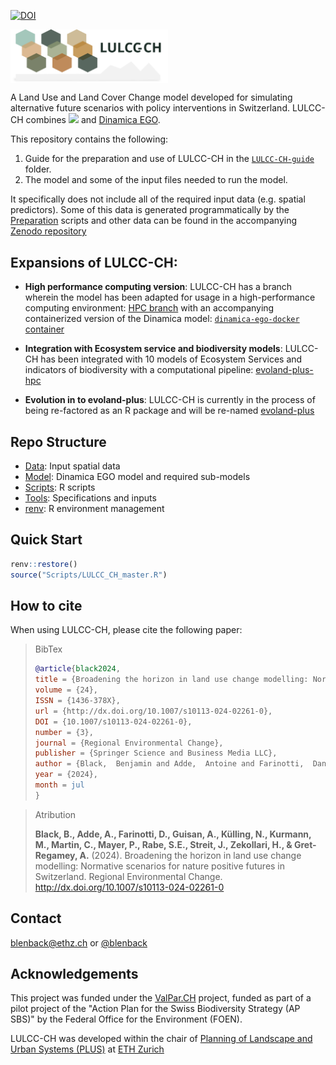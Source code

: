 [![DOI](https://zenodo.org/badge/DOI/10.5281/zenodo.12698471.svg)](https://doi.org/10.5281/zenodo.12698471)

<img src="https://github.com/blenback/LULCC-CH/blob/main/LULCC-CH-guide/img/LULCC-CH-logo.svg" alt="LULCC-CH logo" align="center" width="50%"/>

A Land Use and Land Cover Change model developed for simulating
alternative future scenarios with policy interventions in Switzerland.
LULCC-CH combines
![](https://img.shields.io/badge/R-276DC3?style=flat&logo=r&logoColor=white)
and [Dinamica EGO](https://csr.ufmg.br/dinamica/).

This repository contains the following:

1.  Guide for the preparation and use of LULCC-CH in the
    [`LULCC-CH-guide`](LULCC-CH-guide) folder.
2.  The model and some of the input files needed to run the model.

It specifically does not include all of the required input data (e.g.
spatial predictors). Some of this data is generated programmatically by
the [Preparation](Scripts/Preparation) scripts and other data can be
found in the accompanying [Zenodo
repository](https://doi.org/10.5281/zenodo.8263509)

## Expansions of LULCC-CH:

-   **High performance computing version**: LULCC-CH has a branch
    wherein the model has been adapted for usage in a high-performance
    computing environment: [HPC
    branch](https://github.com/blenback/LULCC-CH/tree/hpc) with an
    accompanying containerized version of the Dinamica model:
    [`dinamica-ego-docker`
    container](https://github.com/cbueth/dinamica-ego-docker/)

-   **Integration with Ecosystem service and biodiversity models**:
    LULCC-CH has been integrated with 10 models of Ecosystem Services
    and indicators of biodiversity with a computational pipeline:
    [evoland-plus-hpc](https://github.com/ethzplus/evoland-plus-HPC)

-   **Evolution in to evoland-plus**: LULCC-CH is currently in the
    process of being re-factored as an R package and will be re-named
    [evoland-plus](https://github.com/ethzplus/evoland-plus)

## Repo Structure

-   [Data](Data): Input spatial data
-   [Model](Model): Dinamica EGO model and required sub-models
-   [Scripts](Scripts): R scripts
-   [Tools](Tools): Specifications and inputs
-   [renv](renv): R environment management

## Quick Start

``` r
renv::restore()
source("Scripts/LULCC_CH_master.R")
```

## How to cite

When using LULCC-CH, please cite the following paper:

> BibTex
>
> ``` bibtex
> @article{black2024,
> title = {Broadening the horizon in land use change modelling: Normative scenarios for nature positive futures in Switzerland},
> volume = {24},
> ISSN = {1436-378X},
> url = {http://dx.doi.org/10.1007/s10113-024-02261-0},
> DOI = {10.1007/s10113-024-02261-0},
> number = {3},
> journal = {Regional Environmental Change},
> publisher = {Springer Science and Business Media LLC},
> author = {Black,  Benjamin and Adde,  Antoine and Farinotti,  Daniel and Guisan,  Antoine and K\"{u}lling,  Nathan and Kurmann,  Manuel and Martin,  Caroline and Mayer,  Paula and Rabe,  Sven-Erik and Streit,  Jan and Zekollari,  Harry and Gr\^et-Regamey,  Adrienne},
> year = {2024},
> month = jul
> }
> ```

> Atribution
>
> **Black, B., Adde, A., Farinotti, D., Guisan, A., Külling, N., Kurmann, M., Martin, C., Mayer, P., Rabe, S.E., Streit, J., Zekollari, H., & Gret-Regamey, A.** (2024). Broadening the horizon in land use change modelling: Normative scenarios for nature positive futures in Switzerland. Regional Environmental Change. <http://dx.doi.org/10.1007/s10113-024-02261-0>

## Contact

[blenback\@ethz.ch](mailto:blenback@ethz.ch) or
[\@blenback](https://github.com/blenback)

## Acknowledgements

This project was funded under the
[ValPar.CH](https://valpar.ch/index_en.php?page=home_en) project, funded
as part of a pilot project of the "Action Plan for the Swiss
Biodiversity Strategy (AP SBS)" by the Federal Office for the
Environment (FOEN).

LULCC-CH was developed within the chair of [Planning of Landscape and
Urban Systems (PLUS)](https://plus.ethz.ch/) at [ETH
Zurich](https://www.ethz.ch/en.html)
